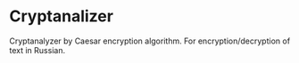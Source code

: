 # Cryptanalizer
Cryptanalyzer by Caesar encryption algorithm. For encryption/decryption of text in Russian.